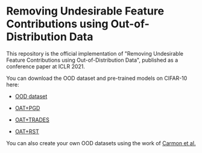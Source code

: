# Removing Undesirable Feature Contributions using Out-of-Distribution Data

This repository is the official implementation of "Removing Undesirable Feature Contributions using Out-of-Distribution Data", published as a conference paper at ICLR 2021.

You can download the OOD dataset and pre-trained models on CIFAR-10 here:

- [OOD dataset](https://drive.google.com/file/d/13Nyw3b8lBfBTbVnUEw_yyFGW7x6rjWRD/view?usp=sharing)

- [OAT+PGD](https://drive.google.com/file/d/1uvUECJJi3ccgWilNFHqoplGQPiE-iMmF/view?usp=sharing)

- [OAT+TRADES](https://drive.google.com/file/d/1p7UEBeVjQfu3W5CWzhvkUga5iDxGjDTL/view?usp=sharing)

- [OAT+RST](https://drive.google.com/file/d/1PbY7geYAUOhcKsN8dSc5q6UVg_x_AWys/view?usp=sharing)

You can also create your own OOD datasets using the work of [Carmon et al.](https://github.com/yaircarmon/semisup-adv)

